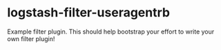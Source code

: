 # logstash-filter-useragentrb
Example filter plugin. This should help bootstrap your effort to write your own filter plugin!
